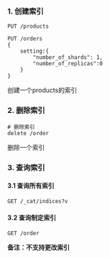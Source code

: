 ### 1. 创建索引

```http
PUT /products

PUT /orders
{
	setting:{
		"number_of_shards": 1,
		"number_of_replicas":0
	}
}
```

创建一个products的索引

### 2. 删除索引

```http
# 删除索引
delete /order
```

删除一个索引

### 3. 查询索引

#### 3.1 查询所有索引

```http
GET /_cat/indices?v
```

#### 3.2 查询制定索引

```http
GET /order
```

**备注：不支持更改索引**